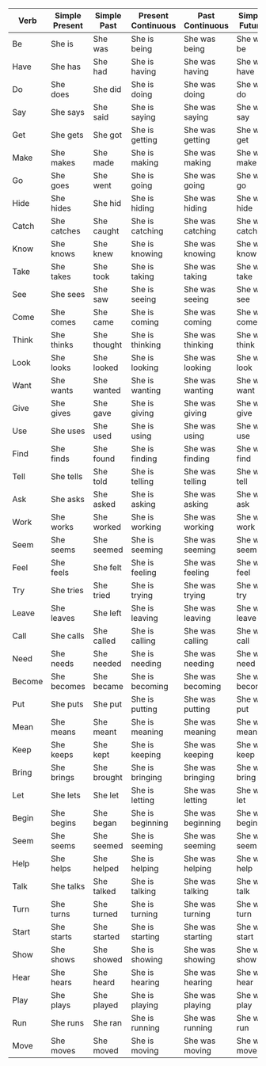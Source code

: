 | Verb | Simple Present | Simple Past | Present Continuous | Past Continuous | Simple Future | Present Perfect |
|------|---------------|------------|--------------------|-----------------|---------------|-----------------|
| Be   | She is        | She was    | She is being        | She was being   | She will be   | She has been     |
| Have | She has       | She had    | She is having       | She was having  | She will have | She has had      |
| Do   | She does      | She did    | She is doing        | She was doing   | She will do   | She has done     |
| Say  | She says      | She said   | She is saying       | She was saying  | She will say  | She has said     |
| Get  | She gets      | She got    | She is getting      | She was getting | She will get  | She has gotten   |
| Make | She makes     | She made   | She is making       | She was making  | She will make | She has made     |
| Go   | She goes      | She went   | She is going        | She was going   | She will go   | She has gone     |
| Hide | She hides     | She hid   | She is hiding        | She was hiding | She will hide | She has hidden    |
| Catch | She catches   | She caught   | She is catching   | She was catching | She will catch | She has caught    |
| Know | She knows     | She knew   | She is knowing      | She was knowing | She will know | She has known    |
| Take | She takes     | She took   | She is taking       | She was taking  | She will take | She has taken    |
| See  | She sees      | She saw    | She is seeing       | She was seeing  | She will see  | She has seen     |
| Come | She comes     | She came   | She is coming       | She was coming  | She will come | She has come     |
| Think| She thinks    | She thought| She is thinking     | She was thinking| She will think| She has thought  |
| Look | She looks     | She looked | She is looking      | She was looking | She will look | She has looked   |
| Want | She wants     | She wanted | She is wanting      | She was wanting | She will want | She has wanted   |
| Give | She gives     | She gave   | She is giving       | She was giving  | She will give | She has given    |
| Use  | She uses      | She used   | She is using        | She was using   | She will use  | She has used     |
| Find | She finds     | She found  | She is finding      | She was finding | She will find | She has found    |
| Tell | She tells     | She told  | She is telling      | She was telling | She will tell | She has told     |
| Ask  | She asks      | She asked  | She is asking       | She was asking  | She will ask  | She has asked    |
| Work | She works     | She worked | She is working      | She was working | She will work | She has worked   |
| Seem | She seems     | She seemed | She is seeming      | She was seeming | She will seem | She has seemed   |
| Feel | She feels     | She felt   | She is feeling      | She was feeling | She will feel | She has felt     |
| Try  | She tries     | She tried  | She is trying       | She was trying  | She will try  | She has tried    |
| Leave| She leaves    | She left   | She is leaving      | She was leaving | She will leave| She has left     |
| Call | She calls     | She called | She is calling      | She was calling | She will call | She has called   |
| Need | She needs     | She needed | She is needing      | She was needing | She will need | She has needed   |
| Become| She becomes | She became| She is becoming     | She was becoming| She will become| She has become  |
| Put  | She puts      | She put    | She is putting      | She was putting | She will put  | She has put      |
| Mean | She means     | She meant | She is meaning      | She was meaning | She will mean | She has meant    |
| Keep | She keeps     | She kept   | She is keeping      | She was keeping | She will keep | She has kept     |
| Bring| She brings    | She brought| She is bringing     | She was bringing| She will bring| She has brought  |
| Let  | She lets      | She let    | She is letting      | She was letting | She will let  | She has let      |
| Begin| She begins    | She began  | She is beginning    | She was beginning| She will begin| She has begun    |
| Seem | She seems     | She seemed| She is seeming      | She was seeming | She will seem | She has seemed   |
| Help | She helps     | She helped| She is helping      | She was helping | She will help | She has helped   |
| Talk | She talks     | She talked| She is talking      | She was talking | She will talk | She has talked   |
| Turn | She turns     | She turned| She is turning      | She was turning | She will turn | She has turned   |
| Start| She starts    | She started| She is starting     | She was starting| She will start| She has started  |
| Show | She shows     | She showed| She is showing      | She was showing | She will show | She has shown    |
| Hear | She hears     | She heard | She is hearing      | She was hearing | She will hear | She has heard    |
| Play | She plays     | She played| She is playing      | She was playing | She will play | She has played   |
| Run  | She runs      | She ran    | She is running      | She was running | She will run  | She has run      |
| Move | She moves     | She moved | She is moving       | She was moving  | She will move | She has moved    |